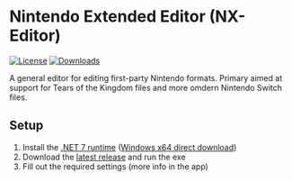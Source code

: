 # Nintendo Extended Editor (NX-Editor)

[![License](https://img.shields.io/badge/License-AGPL%20v3.0-blue.svg)](License.txt) [![Downloads](https://img.shields.io/github/downloads/NX-Editor/NX-Editor/total)](https://github.com/NX-Editor/NX-Editor/releases)

A general editor for editing first-party Nintendo formats. Primary aimed at support for Tears of the Kingdom files and more omdern Nintendo Switch files.

## Setup

1. Install the [.NET 7 runtime](https://dotnet.microsoft.com/en-us/download/dotnet/7.0) ([Windows x64 direct download](https://dotnet.microsoft.com/en-us/download/dotnet/thank-you/runtime-7.0.5-windows-x64-installer))
2. Download the [latest release](https://github.com/NX-Editor/NX-Editor/releases/latest) and run the exe
3. Fill out the required settings (more info in the app)
